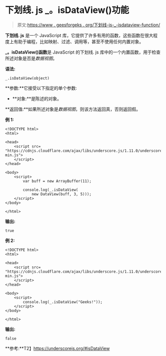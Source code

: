 # 下划线. js _。isDataView()功能

> 原文:[https://www . geesforgeks . org/下划线-js-_-isdataview-function/](https://www.geeksforgeeks.org/underscore-js-_-isdataview-function/)

**下划线. js** 是一个 JavaScript 库，它提供了许多有用的函数，这些函数在很大程度上有助于编程，比如映射、过滤、调用等，甚至不使用任何内置对象。

**_。isDataView()函数**是 JavaScript 的下划线. js 库中的一个内置函数，用于检查所述对象是否是*数据视图*。

**语法:**

```
_.isDataView(object)
```

**参数:**它接受以下指定的单个参数:

*   **对象:**是陈述的对象。

**返回值:**如果所述对象是*数据视图*，则该方法返回真，否则返回假。

**例 1:**

```
<!DOCTYPE html>
<html>

<head>
    <script src=
"https://cdnjs.cloudflare.com/ajax/libs/underscore.js/1.11.0/underscore-min.js">
    </script>
</head>

<body>
    <script>
        var buff = new ArrayBuffer(11);

        console.log(_.isDataView(
            new DataView(buff, 3, 5)));
    </script>
</body>

</html>
```

**输出:**

```
true
```

**例 2:**

```
<!DOCTYPE html>
<html>

<head>
    <script src=
"https://cdnjs.cloudflare.com/ajax/libs/underscore.js/1.11.0/underscore-min.js">
    </script>
</head>

<body>
    <script>
        console.log(_.isDataView("Geeks!"));
    </script>
</body>

</html>
```

**输出:**

```
false
```

**参考:**T2】https://underscorejs.org/#isDataView